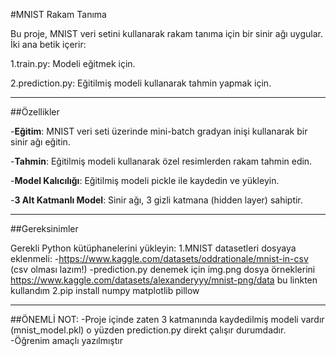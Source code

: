 #MNIST Rakam Tanıma

Bu proje, MNIST veri setini kullanarak rakam tanıma için bir sinir ağı uygular. İki ana betik içerir:

1.train.py: Modeli eğitmek için.

2.prediction.py: Eğitilmiş modeli kullanarak tahmin yapmak için.

---


##Özellikler

-**Eğitim**: MNIST veri seti üzerinde mini-batch gradyan inişi kullanarak bir sinir ağı eğitin.

-**Tahmin**: Eğitilmiş modeli kullanarak özel resimlerden rakam tahmin edin.

-**Model Kalıcılığı**: Eğitilmiş modeli pickle ile kaydedin ve yükleyin.

-**3 Alt Katmanlı Model**: Sinir ağı, 3 gizli katmana (hidden layer) sahiptir.

---

##Gereksinimler

Gerekli Python kütüphanelerini yükleyin:
1.MNIST datasetleri dosyaya eklenmeli:
-https://www.kaggle.com/datasets/oddrationale/mnist-in-csv (csv olması lazım!)
-prediction.py denemek için img.png dosya örneklerini https://www.kaggle.com/datasets/alexanderyyy/mnist-png/data bu linkten kullandım
2.pip install numpy matplotlib pillow

---

##ÖNEMLİ NOT:
-Proje içinde zaten 3 katmanında kaydedilmiş modeli vardır (mnist_model.pkl) o yüzden prediction.py direkt çalışır durumdadır.
-Öğrenim amaçlı yazılmıştır
